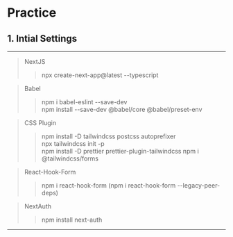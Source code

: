 # Practice

## 1. Intial Settings

---

> NextJS
>
> > npx create-next-app@latest --typescript

> Babel
>
> > npm i babel-eslint --save-dev
> > <br>
> > npm install --save-dev @babel/core @babel/preset-env

> CSS Plugin
>
> > npm install -D tailwindcss postcss autoprefixer
> > <br>
> > npx tailwindcss init -p
> > <br>
> > npm install -D prettier prettier-plugin-tailwindcss
> > npm i @tailwindcss/forms

> React-Hook-Form
>
> > npm i react-hook-form
> > (npm i react-hook-form --legacy-peer-deps)

> NextAuth
>
> > npm install next-auth

---
